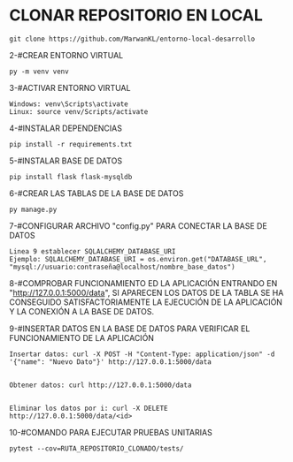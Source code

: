 # CLONAR REPOSITORIO EN LOCAL

	git clone https://github.com/MarwanKL/entorno-local-desarrollo




2-#CREAR ENTORNO VIRTUAL

	py -m venv venv




3-#ACTIVAR ENTORNO VIRTUAL
	
	Windows: venv\Scripts\activate
	Linux: source venv/Scripts/activate



4-#INSTALAR DEPENDENCIAS

	pip install -r requirements.txt




5-#INSTALAR BASE DE DATOS

	pip install flask flask-mysqldb




6-#CREAR LAS TABLAS DE LA BASE DE DATOS
	
	py manage.py




7-#CONFIGURAR ARCHIVO "config.py" PARA CONECTAR LA BASE DE DATOS

	Linea 9 establecer SQLALCHEMY_DATABASE_URI
	Ejemplo: SQLALCHEMY_DATABASE_URI = os.environ.get("DATABASE_URL", "mysql://usuario:contraseña@localhost/nombre_base_datos")





8-#COMPROBAR FUNCIONAMIENTO ED LA APLICACIÓN ENTRANDO EN "http://127.0.0.1:5000/data", SI APARECEN LOS DATOS DE LA TABLA SE HA CONSEGUIDO SATISFACTORIAMENTE LA EJECUCIÓN DE LA APLICACIÓN Y LA CONEXIÓN A LA BASE DE DATOS.




9-#INSERTAR DATOS EN LA BASE DE DATOS PARA VERIFICAR EL FUNCIONAMIENTO DE LA APLICACIÓN 
	
	Insertar datos: curl -X POST -H "Content-Type: application/json" -d '{"name": "Nuevo Dato"}' http://127.0.0.1:5000/data


	Obtener datos: curl http://127.0.0.1:5000/data


	Eliminar los datos por i: curl -X DELETE http://127.0.0.1:5000/data/<id>




10-#COMANDO PARA EJECUTAR PRUEBAS UNITARIAS

	pytest --cov=RUTA_REPOSITORIO_CLONADO/tests/



	



